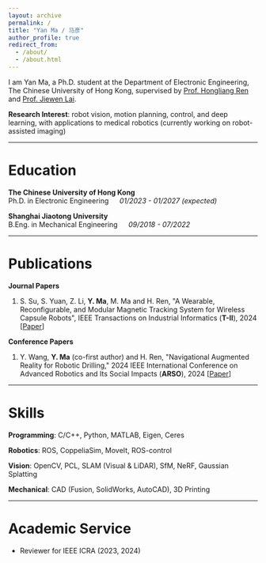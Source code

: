 ```yaml
---
layout: archive
permalink: /
title: "Yan Ma / 马彦"
author_profile: true
redirect_from:
  - /about/
  - /about.html
---
```


I am Yan Ma, a Ph.D. student at the Department of Electronic Engineering, The Chinese University of Hong Kong, supervised by [Prof. Hongliang Ren](https://www.ee.cuhk.edu.hk/en-gb/people/academic-staff/professors/prof-ren-hongliang) and [Prof. Jiewen Lai](https://samlai.me/).

**Research Interest**: robot vision, motion planning, control, and deep learning, with applications to medical robotics (currently working on robot-assisted imaging)

---

# Education

**The Chinese University of Hong Kong**  
Ph.D. in Electronic Engineering &emsp; _01/2023 - 01/2027 (expected)_

**Shanghai Jiaotong University**  
B.Eng. in Mechanical Engineering &emsp; _09/2018 - 07/2022_

---

# Publications

**Journal Papers**

1. S. Su, S. Yuan, Z. Li, **Y. Ma**, M. Ma and H. Ren, "A Wearable, Reconfigurable, and Modular Magnetic Tracking System for Wireless Capsule Robots", IEEE Transactions on Industrial Informatics (**T-II**), 2024 [[Paper](https://doi.org/10.1109/TII.2024.3423458)]

**Conference Papers**

1. Y. Wang, **Y. Ma** (co-first author) and H. Ren, "Navigational Augmented Reality for Robotic Drilling," 2024 IEEE International Conference on Advanced Robotics and Its Social Impacts (**ARSO**), 2024 [[Paper](https://doi.org/10.1109/ARSO60199.2024.10557802)]

---

# Skills

**Programming**: C/C++, Python, MATLAB, Eigen, Ceres

**Robotics**: ROS, CoppeliaSim, MoveIt, ROS-control

**Vision**: OpenCV, PCL, SLAM (Visual & LiDAR), SfM, NeRF, Gaussian Splatting

**Mechanical**: CAD (Fusion, SolidWorks, AutoCAD), 3D Printing

---

# Academic Service

- Reviewer for IEEE ICRA (2023, 2024)
